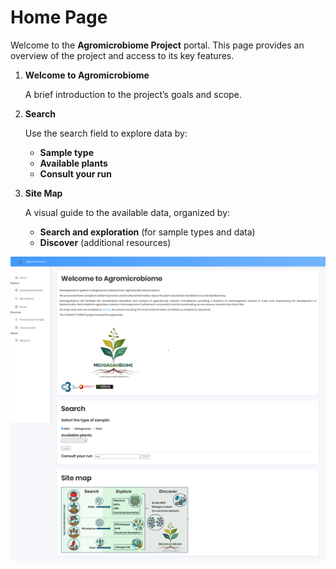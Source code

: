 # Home Page

Welcome to the **Agromicrobiome Project** portal. This page provides an overview of the project and access to its key features.

1. **Welcome to Agromicrobiome**
   
    A brief introduction to the project’s goals and scope.

1. **Search**

    Use the search field to explore data by:  
    - **Sample type**  
    - **Available plants**  
    - **Consult your run**

3. **Site Map**

    A visual guide to the available data, organized by:
    - **Search and exploration** (for sample types and data)  
    - **Discover** (additional resources)  

![Home Page](./_static/home.png)